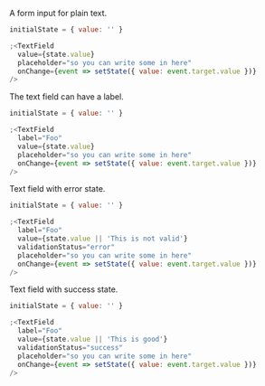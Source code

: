 A form input for plain text.

```js
initialState = { value: '' }

;<TextField
  value={state.value}
  placeholder="so you can write some in here"
  onChange={event => setState({ value: event.target.value })}
/>
```

The text field can have a label.

```js
initialState = { value: '' }

;<TextField
  label="Foo"
  value={state.value}
  placeholder="so you can write some in here"
  onChange={event => setState({ value: event.target.value })}
/>
```

Text field with error state.

```js
initialState = { value: '' }

;<TextField
  label="Foo"
  value={state.value || 'This is not valid'}
  validationStatus="error"
  placeholder="so you can write some in here"
  onChange={event => setState({ value: event.target.value })}
/>
```

Text field with success state.

```js
initialState = { value: '' }

;<TextField
  label="Foo"
  value={state.value || 'This is good'}
  validationStatus="success"
  placeholder="so you can write some in here"
  onChange={event => setState({ value: event.target.value })}
/>
```
